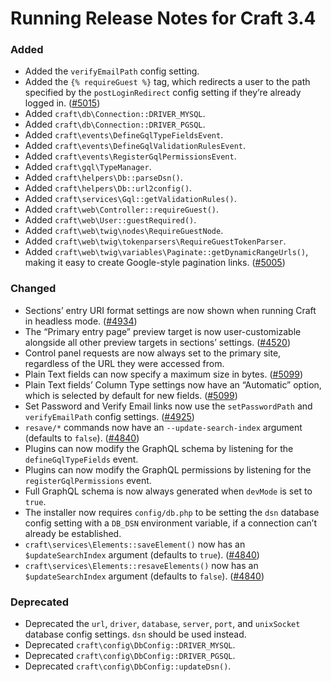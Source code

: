 # Running Release Notes for Craft 3.4

### Added
- Added the `verifyEmailPath` config setting.
- Added the `{% requireGuest %}` tag, which redirects a user to the path specified by the `postLoginRedirect` config setting if they’re already logged in. ([#5015](https://github.com/craftcms/cms/pull/5015))
- Added `craft\db\Connection::DRIVER_MYSQL`.
- Added `craft\db\Connection::DRIVER_PGSQL`.
- Added `craft\events\DefineGqlTypeFieldsEvent`.
- Added `craft\events\DefineGqlValidationRulesEvent`.
- Added `craft\events\RegisterGqlPermissionsEvent`.
- Added `craft\gql\TypeManager`.
- Added `craft\helpers\Db::parseDsn()`.
- Added `craft\helpers\Db::url2config()`.
- Added `craft\services\Gql::getValidationRules()`.
- Added `craft\web\Controller::requireGuest()`.
- Added `craft\web\User::guestRequired()`.
- Added `craft\web\twig\nodes\RequireGuestNode`.
- Added `craft\web\twig\tokenparsers\RequireGuestTokenParser`.
- Added `craft\web\twig\variables\Paginate::getDynamicRangeUrls()`, making it easy to create Google-style pagination links. ([#5005](https://github.com/craftcms/cms/issues/5005))

### Changed
- Sections’ entry URI format settings are now shown when running Craft in headless mode. ([#4934](https://github.com/craftcms/cms/issues/4934))
- The “Primary entry page” preview target is now user-customizable alongside all other preview targets in sections’ settings. ([#4520](https://github.com/craftcms/cms/issues/4520))
- Control panel requests are now always set to the primary site, regardless of the URL they were accessed from.
- Plain Text fields can now specify a maximum size in bytes. ([#5099](https://github.com/craftcms/cms/issues/5099))
- Plain Text fields’ Column Type settings now have an “Automatic” option, which is selected by default for new fields. ([#5099](https://github.com/craftcms/cms/issues/5099))
- Set Password and Verify Email links now use the `setPasswordPath` and `verifyEmailPath` config settings. ([#4925](https://github.com/craftcms/cms/issues/4925))
- `resave/*` commands now have an `--update-search-index` argument (defaults to `false`). ([#4840](https://github.com/craftcms/cms/issues/4840))
- Plugins can now modify the GraphQL schema by listening for the `defineGqlTypeFields` event.
- Plugins can now modify the GraphQL permissions by listening for the `registerGqlPermissions` event.
- Full GraphQL schema is now always generated when `devMode` is set to `true`.
- The installer now requires `config/db.php` to be setting the `dsn` database config setting with a `DB_DSN` environment variable, if a connection can’t already be established. 
- `craft\services\Elements::saveElement()` now has an `$updateSearchIndex` argument (defaults to `true`). ([#4840](https://github.com/craftcms/cms/issues/4840))
- `craft\services\Elements::resaveElements()` now has an `$updateSearchIndex` argument (defaults to `false`). ([#4840](https://github.com/craftcms/cms/issues/4840))

### Deprecated
- Deprecated the `url`, `driver`, `database`, `server`, `port`, and `unixSocket` database config settings. `dsn` should be used instead.
- Deprecated `craft\config\DbConfig::DRIVER_MYSQL`.
- Deprecated `craft\config\DbConfig::DRIVER_PGSQL`.
- Deprecated `craft\config\DbConfig::updateDsn()`.
